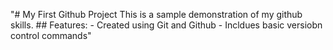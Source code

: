 "# My First Github Project This is a sample demonstration of my github skills. ## Features: - Created using Git and Github - Incldues basic versiobn control commands" 
